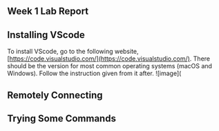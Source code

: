 Week 1 Lab Report
---

Installing VScode
---
To install VScode, go to the following website, [https://code.visualstudio.com/](https://code.visualstudio.com/). There should be the version for most common operating systems (macOS and Windows). Follow the instruction given from it after.
![image](

Remotely Connecting
---

Trying Some Commands
---

